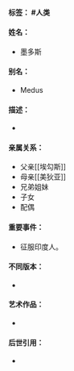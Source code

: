 #### 标签： #人类
#### 姓名：
- 墨多斯
#### 别名：
- Medus
#### 描述：
- 
#### 亲属关系：
- 父亲[[埃勾斯]]
- 母亲[[美狄亚]]
- 兄弟姐妹
- 子女
- 配偶
#### 重要事件：
- 征服印度人。
#### 不同版本：
- 
#### 艺术作品：
- 
#### 后世引用：
- 